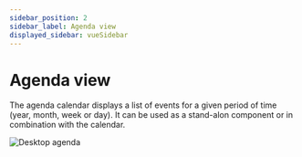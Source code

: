 ```yaml
---
sidebar_position: 2
sidebar_label: Agenda view
displayed_sidebar: vueSidebar
---
```


# Agenda view

The agenda calendar displays a list of events for a given period of time (year, month, week or day). It can be used as a stand-alon component or in combination with the calendar.

![Desktop agenda](https://docs.mobiscroll.com/Content/img/docs/desktop-agenda.png)
